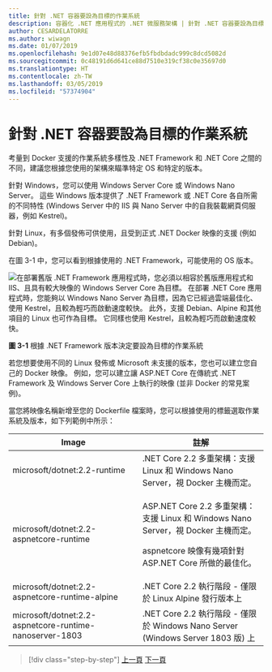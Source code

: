 ```yaml
---
title: 針對 .NET 容器要設為目標的作業系統
description: 容器化 .NET 應用程式的 .NET 微服務架構 | 針對 .NET 容器要設為目標的作業系統
author: CESARDELATORRE
ms.author: wiwagn
ms.date: 01/07/2019
ms.openlocfilehash: 9e1d07e48d88376efb5fbdbdadc999c8dcd5082d
ms.sourcegitcommit: 0c48191d6d641ce88d7510e319cf38c0e35697d0
ms.translationtype: HT
ms.contentlocale: zh-TW
ms.lasthandoff: 03/05/2019
ms.locfileid: "57374904"
---
```

# <a name="what-os-to-target-with-net-containers"></a>針對 .NET 容器要設為目標的作業系統

考量到 Docker 支援的作業系統多樣性及 .NET Framework 和 .NET Core 之間的不同，建議您根據您使用的架構來瞄準特定 OS 和特定的版本。

針對 Windows，您可以使用 Windows Server Core 或 Windows Nano Server。 這些 Windows 版本提供了 .NET Framework 或 .NET Core 各自所需的不同特性 (Windows Server 中的 IIS 與 Nano Server 中的自我裝載網頁伺服器，例如 Kestrel)。

針對 Linux，有多個發佈可供使用，且受到正式 .NET Docker 映像的支援 (例如 Debian)。

在圖 3-1 中，您可以看到根據使用的 .NET Framework，可能使用的 OS 版本。

![在部署舊版 .NET Framework 應用程式時，您必須以相容於舊版應用程式和 IIS、且具有較大映像的 Windows Server Core 為目標。 在部署 .NET Core 應用程式時，您能夠以 Windows Nano Server 為目標，因為它已經過雲端最佳化、使用 Kestrel，且較為輕巧而啟動速度較快。 此外，支援 Debian、Alpine 和其他項目的 Linux 也可作為目標。 它同樣也使用 Kestrel，且較為輕巧而啟動速度較快。](./media/image1.png)

**圖 3-1** 根據 .NET Framework 版本決定要設為目標的作業系統

若您想要使用不同的 Linux 發佈或 Microsoft 未支援的版本，您也可以建立您自己的 Docker 映像。 例如，您可以建立讓 ASP.NET Core 在傳統式 .NET Framework 及 Windows Server Core 上執行的映像 (並非 Docker 的常見案例)。

當您將映像名稱新增至您的 Dockerfile 檔案時，您可以根據使用的標籤選取作業系統及版本，如下列範例中所示：

<table>
<thead>
<tr class="header">
<th>Image</th>
<th>註解</th>
</tr>
</thead>
<tbody>
<tr>
<td>microsoft/dotnet:2.2-runtime</td>
<td>.NET Core 2.2 多重架構：支援 Linux 和 Windows Nano Server，視 Docker 主機而定。</td>
</tr>
<tr class="odd">
<td>microsoft/dotnet:2.2-aspnetcore-runtime</td>
<td><p>ASP.NET Core 2.2 多重架構：支援 Linux 和 Windows Nano Server，視 Docker 主機而定。</p>
<p>aspnetcore 映像有幾項針對 ASP.NET Core 所做的最佳化。</p></td>
</tr>
<tr class="even">
<td>microsoft/dotnet:2.2-aspnetcore-runtime-alpine</td>
<td>.NET Core 2.2 執行階段 - 僅限於 Linux Alpine 發行版本上</td>
</tr>
<tr class="odd">
<td>microsoft/dotnet:2.2-aspnetcore-runtime-nanoserver-1803</td>
<td>.NET Core 2.2 執行階段 - 僅限於 Windows Nano Server (Windows Server 1803 版) 上</td>
</tr>
</tbody>
</table>

> [!div class="step-by-step"]
> [上一頁](container-framework-choice-factors.md)
> [下一頁](official-net-docker-images.md)